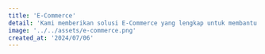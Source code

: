 ```yaml
---
title: 'E-Commerce'
detail: 'Kami memberikan solusi E-Commerce yang lengkap untuk membantu bisnis Anda tumbuh dan berkembang di pasar digital.'
image: '../../assets/e-commerce.png'
created_at: '2024/07/06'
---
```

